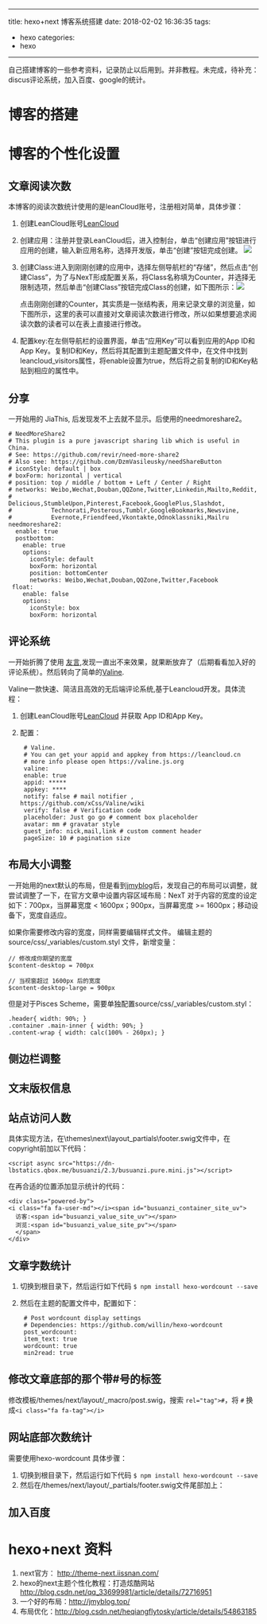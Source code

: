 
---
title: hexo+next 博客系统搭建
date: 2018-02-02 16:36:35
tags: 
- hexo
categories:
- hexo
---
自己搭建博客的一些参考资料，记录防止以后用到。并非教程。未完成，待补充：discus评论系统，加入百度、google的统计。
<!-- more -->
# 博客的搭建
# 博客的个性化设置
## 文章阅读次数
本博客的阅读次数统计使用的是leanCloud账号，注册相对简单，具体步骤：

1. 创建LeanCloud账号[LeanCloud](https://leancloud.cn/)
2. 创建应用：注册并登录LeanCloud后，进入控制台，单击“创建应用”按钮进行应用的创建，输入新应用名称，选择开发版，单击“创建”按钮完成创建。  ![](https://upload-images.jianshu.io/upload_images/291600-a114303ec633d628.png?imageMogr2/auto-orient/strip%7CimageView2/2/w/700)
3. 创建Class:进入到刚刚创建的应用中，选择左侧导航栏的“存储”，然后点击“创建Class”，为了与NexT形成配置关系，将Class名称填为Counter，并选择无限制选项，然后单击“创建Class”按钮完成Class的创建，如下图所示：![](https://upload-images.jianshu.io/upload_images/291600-47b6f370eeb9384f.png?imageMogr2/auto-orient/strip%7CimageView2/2/w/700)
 
    点击刚刚创建的Counter，其实质是一张结构表，用来记录文章的浏览量，如下图所示，这里的表可以直接对文章阅读次数进行修改，所以如果想要追求阅读次数的读者可以在表上直接进行修改。
     
4. 配置key:在左侧导航栏的设置界面，单击“应用Key”可以看到应用的App ID和App Key。复制ID和Key，然后将其配置到主题配置文件中，在文件中找到leancloud_visitors属性，将enable设置为true，然后将之前复制的ID和Key粘贴到相应的属性中。

## 分享
一开始用的 JiaThis, 后发现发不上去就不显示。后使用的needmoreshare2。

    # NeedMoreShare2
    # This plugin is a pure javascript sharing lib which is useful in China.
    # See: https://github.com/revir/need-more-share2
    # Also see: https://github.com/DzmVasileusky/needShareButton
    # iconStyle: default | box
    # boxForm: horizontal | vertical
    # position: top / middle / bottom + Left / Center / Right
    # networks: Weibo,Wechat,Douban,QQZone,Twitter,Linkedin,Mailto,Reddit,
    #           Delicious,StumbleUpon,Pinterest,Facebook,GooglePlus,Slashdot,
    #           Technorati,Posterous,Tumblr,GoogleBookmarks,Newsvine,
    #           Evernote,Friendfeed,Vkontakte,Odnoklassniki,Mailru
    needmoreshare2:
      enable: true
      postbottom:
        enable: true
        options:
          iconStyle: default
          boxForm: horizontal
          position: bottomCenter
          networks: Weibo,Wechat,Douban,QQZone,Twitter,Facebook
     float:
        enable: false
        options:
          iconStyle: box
          boxForm: horizontal

## 评论系统
一开始折腾了使用 [友言](http://www.uyan.cc/),发现一直出不来效果，就果断放弃了（后期看看加入好的评论系统）。然后转向了简单的[Valine](https://valine.js.org/).

Valine一款快速、简洁且高效的无后端评论系统,基于Leancloud开发。具体流程：

1. 创建LeanCloud账号[LeanCloud](https://leancloud.cn/) 并获取 App ID和App Key。
2. 配置：
	
		# Valine.
    	# You can get your appid and appkey from https://leancloud.cn
    	# more info please open https://valine.js.org
     	valine:
       	enable: true
       	appid: *****
       	appkey: ****
       	notify: false # mail notifier , https://github.com/xCss/Valine/wiki
       	verify: false # Verification code
       	placeholder: Just go go # comment box placeholder
       	avatar: mm # gravatar style
       	guest_info: nick,mail,link # custom comment header
       	pageSize: 10 # pagination size 
    
## 布局大小调整
一开始用的next默认的布局，但是看到[jmyblog](http://jmyblog.top)后，发现自己的布局可以调整，就尝试调整了一下，在官方文章中设置内容区域布局：NexT 对于内容的宽度的设定如下：700px，当屏幕宽度 < 1600px；900px，当屏幕宽度 >= 1600px；移动设备下，宽度自适应。

如果你需要修改内容的宽度，同样需要编辑样式文件。 编辑主题的 source/css/_variables/custom.styl 文件，新增变量：

	// 修改成你期望的宽度
    $content-desktop = 700px

    // 当视窗超过 1600px 后的宽度
    $content-desktop-large = 900px

但是对于Pisces Scheme，需要单独配置source/css/_variables/custom.styl：

    .header{ width: 90%; }
    .container .main-inner { width: 90%; }
    .content-wrap { width: calc(100% - 260px); }

## 侧边栏调整

## 文末版权信息
## 站点访问人数
具体实现方法，在\themes\next\layout\_partials\footer.swig文件中，在copyright前加以下代码：

    <script async src="https://dn-lbstatics.qbox.me/busuanzi/2.3/busuanzi.pure.mini.js"></script>

在再合适的位置添加显示统计的代码：

    <div class="powered-by">
	<i class="fa fa-user-md"></i><span id="busuanzi_container_site_uv">
	  访客:<span id="busuanzi_value_site_uv"></span>
	  浏览:<span id="busuanzi_value_site_pv"></span>
	  </span>
	</div>

## 文章字数统计 
1. 切换到根目录下，然后运行如下代码 `$ npm install hexo-wordcount --save`
2. 然后在主题的配置文件中，配置如下：
    
    	# Post wordcount display settings
    	# Dependencies: https://github.com/willin/hexo-wordcount
     	post_wordcount:
     	item_text: true
     	wordcount: true
     	min2read: true

## 修改文章底部的那个带#号的标签
修改模板/themes/next/layout/_macro/post.swig，搜索 `rel="tag">#`，将 `#` 换成`<i class="fa fa-tag"></i>`

## 网站底部次数统计
需要使用hexo-wordcount 具体步骤：

1. 切换到根目录下，然后运行如下代码 `$ npm install hexo-wordcount --save`
2. 然后在/themes/next/layout/_partials/footer.swig文件尾部加上：

## 加入百度


# hexo+next 资料
1. next官方： http://theme-next.iissnan.com/
1.  hexo的next主题个性化教程：打造炫酷网站 http://blog.csdn.net/qq_33699981/article/details/72716951
2.  一个好的布局：http://jmyblog.top/
3.  布局优化：http://blog.csdn.net/heqiangflytosky/article/details/54863185

